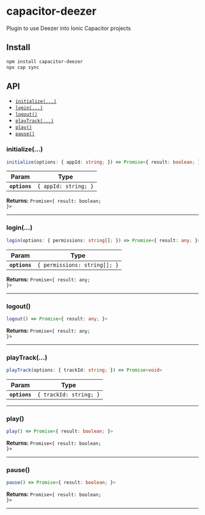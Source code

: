 # capacitor-deezer

Plugin to use Deezer into Ionic Capacitor projects

## Install

```bash
npm install capacitor-deezer
npx cap sync
```

## API

<docgen-index>

- [`initialize(...)`](#initialize)
- [`login(...)`](#login)
- [`logout()`](#logout)
- [`playTrack(...)`](#playtrack)
- [`play()`](#play)
- [`pause()`](#pause)

</docgen-index>

<docgen-api>
<!--Update the source file JSDoc comments and rerun docgen to update the docs below-->

### initialize(...)

```typescript
initialize(options: { appId: string; }) => Promise<{ result: boolean; }>
```

| Param         | Type                            |
| ------------- | ------------------------------- |
| **`options`** | <code>{ appId: string; }</code> |

**Returns:** <code>Promise&lt;{ result: boolean; }&gt;</code>

---

### login(...)

```typescript
login(options: { permissions: string[]; }) => Promise<{ result: any; }>
```

| Param         | Type                                    |
| ------------- | --------------------------------------- |
| **`options`** | <code>{ permissions: string[]; }</code> |

**Returns:** <code>Promise&lt;{ result: any; }&gt;</code>

---

### logout()

```typescript
logout() => Promise<{ result: any; }>
```

**Returns:** <code>Promise&lt;{ result: any; }&gt;</code>

---

### playTrack(...)

```typescript
playTrack(options: { trackId: string; }) => Promise<void>
```

| Param         | Type                              |
| ------------- | --------------------------------- |
| **`options`** | <code>{ trackId: string; }</code> |

---

### play()

```typescript
play() => Promise<{ result: boolean; }>
```

**Returns:** <code>Promise&lt;{ result: boolean; }&gt;</code>

---

### pause()

```typescript
pause() => Promise<{ result: boolean; }>
```

**Returns:** <code>Promise&lt;{ result: boolean; }&gt;</code>

---

</docgen-api>
